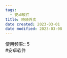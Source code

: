 ```yaml
---
tags:
  - 安卓软件
title: 晓晓外卖
date created: 2023-03-01
date modified: 2023-03-08
---
```


使用频率:: 5  
#安卓软件
